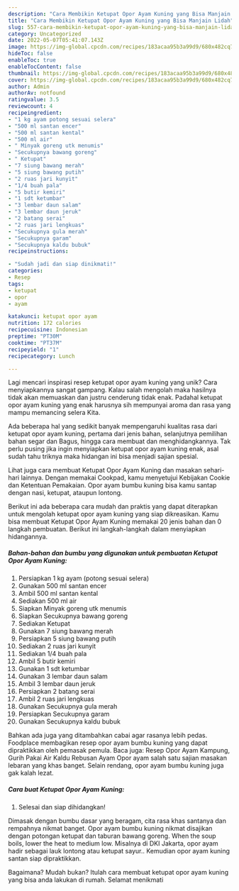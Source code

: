 ```yaml
---
description: "Cara Membikin Ketupat Opor Ayam Kuning yang Bisa Manjain Lidah"
title: "Cara Membikin Ketupat Opor Ayam Kuning yang Bisa Manjain Lidah"
slug: 557-cara-membikin-ketupat-opor-ayam-kuning-yang-bisa-manjain-lidah
category: Uncategorized
date: 2022-05-07T05:41:07.143Z
image: https://img-global.cpcdn.com/recipes/183acaa95b3a99d9/680x482cq70/ketupat-opor-ayam-kuning-foto-resep-utama.jpg
hideToc: false
enableToc: true
enableTocContent: false
thumbnail: https://img-global.cpcdn.com/recipes/183acaa95b3a99d9/680x482cq70/ketupat-opor-ayam-kuning-foto-resep-utama.jpg
cover: https://img-global.cpcdn.com/recipes/183acaa95b3a99d9/680x482cq70/ketupat-opor-ayam-kuning-foto-resep-utama.jpg
author: Admin
authorAv: notfound
ratingvalue: 3.5
reviewcount: 4
recipeingredient:
- "1 kg ayam potong sesuai selera"
- "500 ml santan encer"
- "500 ml santan kental"
- "500 ml air"
- " Minyak goreng utk menumis"
- "Secukupnya bawang goreng"
- " Ketupat"
- "7 siung bawang merah"
- "5 siung bawang putih"
- "2 ruas jari kunyit"
- "1/4 buah pala"
- "5 butir kemiri"
- "1 sdt ketumbar"
- "3 lembar daun salam"
- "3 lembar daun jeruk"
- "2 batang serai"
- "2 ruas jari lengkuas"
- "Secukupnya gula merah"
- "Secukupnya garam"
- "Secukupnya kaldu bubuk"
recipeinstructions:

- "Sudah jadi dan siap dinikmati!"
categories:
- Resep
tags:
- ketupat
- opor
- ayam

katakunci: ketupat opor ayam 
nutrition: 172 calories
recipecuisine: Indonesian
preptime: "PT30M"
cooktime: "PT37M"
recipeyield: "1"
recipecategory: Lunch

---
```





Lagi mencari inspirasi resep ketupat opor ayam kuning yang unik? Cara menyiapkannya sangat gampang. Kalau salah mengolah maka hasilnya tidak akan memuaskan dan justru cenderung tidak enak. Padahal ketupat opor ayam kuning yang enak harusnya sih mempunyai aroma dan rasa yang mampu memancing selera Kita.





Ada beberapa hal yang sedikit banyak mempengaruhi kualitas rasa dari ketupat opor ayam kuning, pertama dari jenis bahan, selanjutnya pemilihan bahan segar dan Bagus, hingga cara membuat dan menghidangkannya. Tak perlu pusing jika ingin menyiapkan ketupat opor ayam kuning enak,      asal sudah tahu triknya maka hidangan ini bisa menjadi sajian spesial.














Lihat juga cara membuat Ketupat Opor Ayam Kuning dan masakan sehari-hari lainnya. Dengan memakai Cookpad, kamu menyetujui Kebijakan Cookie dan Ketentuan Pemakaian. Opor ayam bumbu kuning bisa kamu santap dengan nasi, ketupat, ataupun lontong.






Berikut ini ada beberapa cara mudah dan praktis yang dapat diterapkan untuk mengolah ketupat opor ayam kuning yang siap dikreasikan. Kamu bisa membuat Ketupat Opor Ayam Kuning memakai 20 jenis bahan dan 0 langkah pembuatan. Berikut ini langkah-langkah dalam menyiapkan hidangannya.

<!--inarticleads1-->

##### Bahan-bahan dan bumbu yang digunakan untuk pembuatan Ketupat Opor Ayam Kuning:

1. Persiapkan 1 kg ayam (potong sesuai selera)
1. Gunakan 500 ml santan encer
1. Ambil 500 ml santan kental
1. Sediakan 500 ml air
1. Siapkan  Minyak goreng utk menumis
1. Siapkan Secukupnya bawang goreng
1. Sediakan  Ketupat
1. Gunakan 7 siung bawang merah
1. Persiapkan 5 siung bawang putih
1. Sediakan 2 ruas jari kunyit
1. Sediakan 1/4 buah pala
1. Ambil 5 butir kemiri
1. Gunakan 1 sdt ketumbar
1. Gunakan 3 lembar daun salam
1. Ambil 3 lembar daun jeruk
1. Persiapkan 2 batang serai
1. Ambil 2 ruas jari lengkuas
1. Gunakan Secukupnya gula merah
1. Persiapkan Secukupnya garam
1. Gunakan Secukupnya kaldu bubuk


Bahkan ada juga yang ditambahkan cabai agar rasanya lebih pedas. Foodplace membagikan resep opor ayam bumbu kuning yang dapat dipraktikkan oleh pemasak pemula. Baca juga: Resep Opor Ayam Kampung, Gurih Pakai Air Kaldu Rebusan Ayam Opor ayam salah satu sajian masakan lebaran yang khas banget. Selain rendang, opor ayam bumbu kuning juga gak kalah lezat. 

<!--inarticleads2-->

##### Cara buat Ketupat Opor Ayam Kuning:


1. Selesai dan siap dihidangkan!

Dimasak dengan bumbu dasar yang beragam, cita rasa khas santanya dan rempahnya nikmat banget. Opor ayam bumbu kuning nikmat disajikan dengan potongan ketupat dan taburan bawang goreng. When the soup boils, lower the heat to medium low. Misalnya di DKI Jakarta, opor ayam hadir sebagai lauk lontong atau ketupat sayur.. Kemudian opor ayam kuning santan siap dipraktikkan. 

Bagaimana? Mudah bukan? Itulah cara membuat ketupat opor ayam kuning yang bisa anda lakukan di rumah. Selamat menikmati
